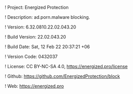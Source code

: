 ! Project: Energized Protection

! Description: ad.porn.malware blocking.

! Version: 6.32.0810.22.02.043.20

! Build Version: 22.02.043.20

! Build Date: Sat, 12 Feb 22 20:37:21 +06

! Version Code: 0432037

! License: CC BY-NC-SA 4.0, https://energized.pro/license

! Github: https://github.com/EnergizedProtection/block

! Web: https://energized.pro
